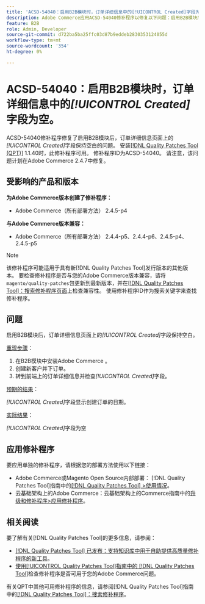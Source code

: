```yaml
---
title: 'ACSD-54040：启用B2B模块时，订单详细信息中的[!UICONTROL Created]字段为空'
description: Adobe Commerce应用ACSD-54040修补程序以修复以下问题：启用B2B模块后，订单详细信息页面上的[!UICONTROL Created]字段为空。
feature: B2B
role: Admin, Developer
source-git-commit: d722ba5ba25ffc03d87b9eddeb2830353124055d
workflow-type: tm+mt
source-wordcount: '354'
ht-degree: 0%

---
```


# ACSD-54040：启用B2B模块时，订单详细信息中的&#x200B;*[!UICONTROL Created]*&#x200B;字段为空。

ACSD-54040修补程序修复了启用B2B模块后，订单详细信息页面上的&#x200B;*[!UICONTROL Created]*&#x200B;字段保持空白的问题。 安装[[!DNL Quality Patches Tool (QPT)]](https://experienceleague.adobe.com/en/docs/commerce-knowledge-base/kb/announcements/commerce-announcements/magento-quality-patches-released-new-tool-to-self-serve-quality-patches) 1.1.40时，此修补程序可用。 修补程序ID为ACSD-54040。 请注意，该问题计划在Adobe Commerce 2.4.7中修复。

## 受影响的产品和版本

**为Adobe Commerce版本创建了修补程序：**

* Adobe Commerce（所有部署方法） 2.4.5-p4

**与Adobe Commerce版本兼容：**

* Adobe Commerce（所有部署方法） 2.4.4-p5、2.4.4-p6、2.4.5-p4、2.4.5-p5

>[!NOTE]
>
>该修补程序可能适用于具有新[!DNL Quality Patches Tool]发行版本的其他版本。 要检查修补程序是否与您的Adobe Commerce版本兼容，请将`magento/quality-patches`包更新到最新版本，并在[[!DNL Quality Patches Tool]：搜索修补程序页面](https://experienceleague.adobe.com/tools/commerce-quality-patches/index.html)上检查兼容性。 使用修补程序ID作为搜索关键字来查找修补程序。

## 问题

启用B2B模块后，订单详细信息页面上的&#x200B;*[!UICONTROL Created]*&#x200B;字段保持空白。

<u>重现步骤</u>：

1. 在B2B模块中安装Adobe Commerce 。
1. 创建新客户并下订单。
1. 转到前端上的订单详细信息并检查&#x200B;*[!UICONTROL Created]*&#x200B;字段。

<u>预期的结果</u>：

*[!UICONTROL Created]*&#x200B;字段显示创建订单的日期。

<u>实际结果</u>：

*[!UICONTROL Created]*&#x200B;字段为空

## 应用修补程序

要应用单独的修补程序，请根据您的部署方法使用以下链接：

* Adobe Commerce或Magento Open Source内部部署： [!DNL Quality Patches Tool]指南中的[[!DNL Quality Patches Tool] >使用情况](https://experienceleague.adobe.com/docs/commerce-operations/tools/quality-patches-tool/usage.html)。
* 云基础架构上的Adobe Commerce：云基础架构上的Commerce指南中的[升级和修补程序>应用修补程序](https://experienceleague.adobe.com/docs/commerce-cloud-service/user-guide/develop/upgrade/apply-patches.html)。

## 相关阅读

要了解有关[!DNL Quality Patches Tool]的更多信息，请参阅：

* [[!DNL Quality Patches Tool] 已发布：支持知识库中用于自助提供高质量修补程序的新工具](https://experienceleague.adobe.com/en/docs/commerce-knowledge-base/kb/announcements/commerce-announcements/magento-quality-patches-released-new-tool-to-self-serve-quality-patches)。
* [使用[!UICONTROL Quality Patches Tool]指南中的 [!DNL Quality Patches Tool]](/help/tools/quality-patches-tool/patches-available-in-qpt/check-patch-for-magento-issue-with-magento-quality-patches.md)检查修补程序是否可用于您的Adobe Commerce问题。


有关QPT中其他可用修补程序的信息，请参阅[!DNL Quality Patches Tool]指南中的[[!DNL Quality Patches Tool]：搜索修补程序](https://experienceleague.adobe.com/tools/commerce-quality-patches/index.html)。
